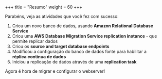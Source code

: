 +++
title = "Resumo"
weight = 60
+++

Parabéns, veja as atividades que você fez com sucesso:

1. Criou um novo banco de dados, usando **Amazon Relational Database Service**
2. Criou uma **AWS Database Migration Service replication instance** - que permite replicar dados
3. Criou os **source and target database endpoints**
4. Modificou a configuração do banco de dados fonte para habilitar a **réplica contínua de dados**
5. Iniciou a replicação de dados através de uma **replication task**

Agora é hora de migrar e configurar o webserver!
